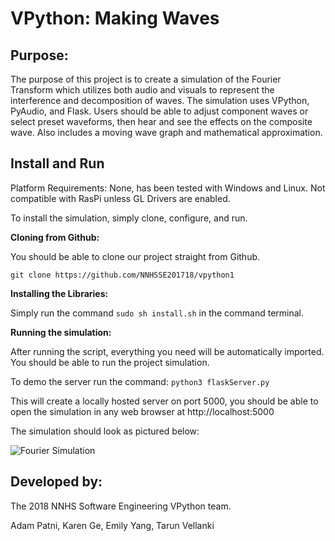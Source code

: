 # VPython: Making Waves

## Purpose:

The purpose of this project is to create a simulation of the Fourier Transform which utilizes both audio and visuals to represent the interference and decomposition of waves. The simulation uses VPython, PyAudio, and Flask. Users should be able to adjust component waves or select preset waveforms, then hear and see the effects on the composite wave. Also includes a moving wave graph and mathematical approximation. 


## Install and Run

Platform Requirements: None, has been tested with Windows and Linux. Not compatible with RasPi unless GL Drivers are enabled.

To install the simulation, simply clone, configure, and run.

<b> Cloning from Github: </b> 

You should be able to clone our project straight from Github.

```git clone https://github.com/NNHSSE201718/vpython1```

<b> Installing the Libraries: </b> 

Simply run the command ```sudo sh install.sh``` in the command terminal.

<b> Running the simulation: </b> 

After running the script, everything you need will be automatically imported. You should be able to run the project simulation.

To demo the server run the command: ```python3 flaskServer.py```

This will create a locally hosted server on port 5000, you should be able to open the simulation in any web browser at http://localhost:5000

The simulation should look as pictured below:

![Fourier Simulation](SimulationExample.png)


## Developed by: 

The 2018 NNHS Software Engineering VPython team.

Adam Patni, Karen Ge, Emily Yang, Tarun Vellanki

